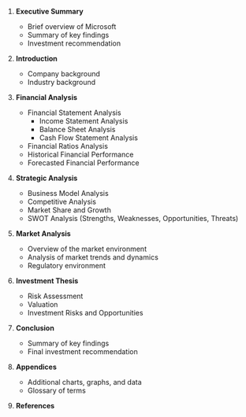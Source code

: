 1. **Executive Summary**

   - Brief overview of Microsoft
   - Summary of key findings
   - Investment recommendation

2. **Introduction**

   - Company background
   - Industry background

3. **Financial Analysis**

   - Financial Statement Analysis
     - Income Statement Analysis
     - Balance Sheet Analysis
     - Cash Flow Statement Analysis
   - Financial Ratios Analysis
   - Historical Financial Performance
   - Forecasted Financial Performance

4. **Strategic Analysis**

   - Business Model Analysis
   - Competitive Analysis
   - Market Share and Growth
   - SWOT Analysis (Strengths, Weaknesses, Opportunities, Threats)

5. **Market Analysis**

   - Overview of the market environment
   - Analysis of market trends and dynamics
   - Regulatory environment

6. **Investment Thesis**

   - Risk Assessment
   - Valuation
   - Investment Risks and Opportunities

7. **Conclusion**

   - Summary of key findings
   - Final investment recommendation

8. **Appendices**

   - Additional charts, graphs, and data
   - Glossary of terms

9. **References**
